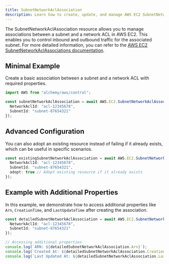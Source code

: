 ```yaml
---
title: SubnetNetworkAclAssociation
description: Learn how to create, update, and manage AWS EC2 SubnetNetworkAclAssociations using Alchemy Cloud Control.
---
```



The SubnetNetworkAclAssociation resource allows you to manage associations between a subnet and a network ACL in AWS EC2. This enables you to control inbound and outbound traffic for the associated subnet. For more detailed information, you can refer to the [AWS EC2 SubnetNetworkAclAssociations documentation](https://docs.aws.amazon.com/ec2/latest/userguide/).

## Minimal Example

Create a basic association between a subnet and a network ACL with required properties.

```ts
import AWS from "alchemy/aws/control";

const subnetNetworkAclAssociation = await AWS.EC2.SubnetNetworkAclAssociation("subnetAclAssociation", {
  NetworkAclId: "acl-12345678",
  SubnetId: "subnet-87654321"
});
```

## Advanced Configuration

You can also adopt an existing resource instead of failing if it already exists, which can be useful in specific scenarios.

```ts
const existingSubnetNetworkAclAssociation = await AWS.EC2.SubnetNetworkAclAssociation("existingSubnetAclAssociation", {
  NetworkAclId: "acl-12345678",
  SubnetId: "subnet-87654321",
  adopt: true // Adopt existing resource if it already exists
});
```

## Example with Additional Properties

In this example, we demonstrate how to access additional properties like `Arn`, `CreationTime`, and `LastUpdateTime` after creating the association.

```ts
const detailedSubnetNetworkAclAssociation = await AWS.EC2.SubnetNetworkAclAssociation("detailedSubnetAclAssociation", {
  NetworkAclId: "acl-12345678",
  SubnetId: "subnet-87654321"
});

// Accessing additional properties
console.log(`ARN: ${detailedSubnetNetworkAclAssociation.Arn}`);
console.log(`Created At: ${detailedSubnetNetworkAclAssociation.CreationTime}`);
console.log(`Last Updated At: ${detailedSubnetNetworkAclAssociation.LastUpdateTime}`);
```

